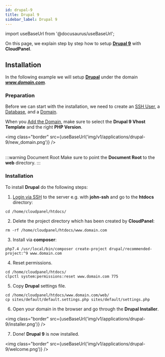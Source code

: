 ```yaml
---
id: drupal-9
title: Drupal 9
sidebar_label: Drupal 9
---
```


import useBaseUrl from '@docusaurus/useBaseUrl';

On this page, we explain step by step how to setup **[Drupal 9](https://www.drupal.org/)** with **CloudPanel**.

## Installation

In the following example we will setup **[Drupal](https://www.drupal.org/)** under the domain ***www.domain.com***.

### Preparation

Before we can start with the installation, we need to create an [SSH User](../frontend-area/users#adding-a-user), a [Database](../frontend-area/databases#adding-a-database), and a [Domain](../frontend-area/domains#adding-a-domain).

When you [Add the Domain](../frontend-area/domains#adding-a-domain), make sure to select the **Drupal 9 Vhost Template** and the right **PHP Version**.

<img class="border" src={useBaseUrl('img/v1/applications/drupal-9/new_domain.png')} /> <br /><br />

:::warning Document Root
Make sure to point the **Document Root** to the **web** directory.
:::

### Installation

To install **Drupal** do the following steps:

1. [Login via SSH](../frontend-area/users#ssh-login) to the server e.g. with **john-ssh** and go to the **htdocs** directory:

```
cd /home/cloudpanel/htdocs/
```

2. Delete the project directory which has been created by **CloudPanel**:

```
rm -rf /home/cloudpanel/htdocs/www.domain.com
```

3. Install via **composer**:

```
php7.4 /usr/local/bin/composer create-project drupal/recommended-project:^9 www.domain.com
```

4. Reset permissions.

```
cd /home/cloudpanel/htdocs/
clpctl system:permissions:reset www.domain.com 775
```

5. Copy **Drupal** settings file.

```
cd /home/cloudpanel/htdocs/www.domain.com/web/
cp sites/default/default.settings.php sites/default/settings.php
```

6. Open your domain in the browser and go through the **Drupal Installer**.

<img class="border" src={useBaseUrl('img/v1/applications/drupal-9/installer.png')} /> 

7. Done! **Drupal 9** is now installed.

<img class="border" src={useBaseUrl('img/v1/applications/drupal-9/welcome.png')} /> 